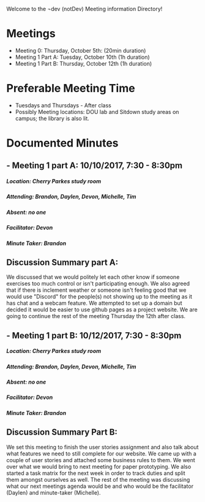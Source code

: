 Welcome to the ¬dev (notDev) Meeting information Directory! 

# **Meetings**
  * Meeting 0: Thursday, October 5th: (20min duration) 
  * Meeting 1 Part A: Tuesday, October 10th (1h duration)
  * Meeting 1 Part B: Thursday, October 12th (1h duration)


# **Preferable Meeting Time**
  * Tuesdays and Thursdays - After class
  * Possibly Meeting locations: DOU lab and Sitdown study areas on campus; the library is also lit.

# **Documented Minutes** 
## - **Meeting 1 part A: 10/10/2017, 7:30 - 8:30pm**
##### Location: Cherry Parkes study room
##### Attending: Brandon, Daylen, Devon, Michelle, Tim
##### Absent: no one
##### Facilitator: Devon
##### Minute Taker: Brandon

## **Discussion Summary part A:** 

   We discussed that we would politely let each other know if someone exercises too much control
   or isn't participating enough. We also agreed that if there is inclement weather or someone isn't feeling good
   that we would use "Discord" for the people(s) not showing up to the meeting as it has chat and a webcam feature.
   We attempted to set up a domain but decided it would be easier to use github pages as a project website.
   We are going to continue the rest of the meeting Thursday the 12th after class.

## - **Meeting 1 part B: 10/12/2017, 7:30 - 8:30pm**
##### Location: Cherry Parkes study room
##### Attending: Brandon, Daylen, Devon, Michelle, Tim
##### Absent: no one
##### Facilitator: Devon
##### Minute Taker: Brandon

## **Discussion Summary Part B:**

   We set this meeting to finish the user stories assignment and also talk about what features we need to still complete for our
   website. We came up with a couple of user stories and attached some business rules to them. We went over what we would bring to next meeting for paper prototyping.
   We also started a task matrix for the next week in order to track duties and split them amongst ourselves as well. The rest of the meeting was discussing what
   our next meetings agenda would be and who would be the facilitator (Daylen) and minute-taker (Michelle).
